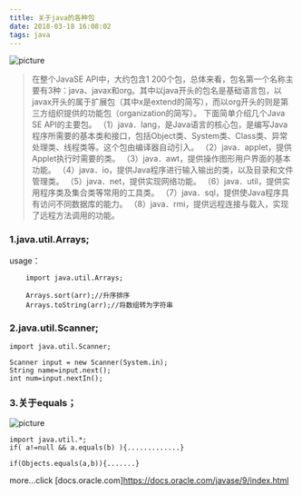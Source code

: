 ```yaml
---
title: 关于java的各种包
date: 2018-03-18 16:08:02
tags: java
---
```

![picture](http://img.mukewang.com/53703cb10001f78a06340312.jpg "picture")
<!--more-->
>在整个JavaSE API中，大约包含1 200个包，总体来看，包名第一个名称主要有3种：java、javax和org。其中以java开头的包名是基础语言包，以javax开头的属于扩展包（其中x是extend的简写），而以org开头的则是第三方组织提供的功能包（organization的简写）。
下面简单介绍几个Java SE API的主要包。
（1）java．lang，是Java语言的核心包，是编写Java程序所需要的基本类和接口，包括Object类、System类、Class类、异常处理类、线程类等。这个包由编译器自动引入。
（2）java．applet，提供Applet执行时需要的类。
（3）java．awt，提供操作图形用户界面的基本功能。
（4）java．io，提供Java程序进行输入输出的类，以及目录和文件管理类。
（5）java．net，提供实现网络功能。
（6）java．util，提供实用程序类及集合类等常用的工具类。
（7）java．sql，提供使Java程序具有访问不同数据库的能力。
（8）java．rmi，提供远程连接与载入，实现了远程方法调用的功能。

### 1.java.util.Arrays;
usage：
```
    import java.util.Arrays;
	
    Arrays.sort(arr);//升序排序
    Arrays.toString(arr);//将数组转为字符串
```
### 2.java.util.Scanner;
```
import java.util.Scanner;

Scanner input = new Scanner(System.in);
String name=input.next();
int num=input.nextIn();
```
### 3.关于equals；
![picture](http://img.mukewang.com/53703cb10001f78a06340312.jpg "picture")
```
import java.util.*;
if( a!=null && a.equals(b) ){.............}

if(Objects.equals(a,b)){.......}

```
more...click [docs.oracle.com]<https://docs.oracle.com/javase/9/index.html>




